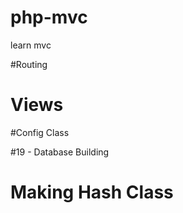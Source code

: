 # php-mvc
learn mvc

#Routing 


# Views

#Config Class

#19 - Database Building 


# Making Hash Class
